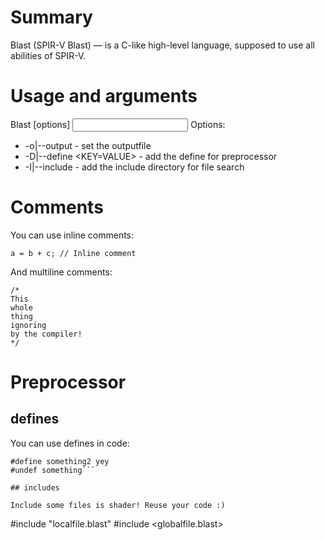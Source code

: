 # Summary
Blast (SPIR-V Blast) — is a C-like high-level language, supposed to use all abilities of SPIR-V.

# Usage and arguments

Blast [options] <input file>
Options:
 * -o|--output <output file> - set the outputfile
 * -D|--define <KEY=VALUE> - add the define for preprocessor
 * -I|--include <include dir> - add the include directory for file search

# Comments

You can use inline comments:
```
a = b + c; // Inline comment
```

And multiline comments:
```
/*
This
whole
thing
ignoring
by the compiler!
*/
```
# Preprocessor

## defines
You can use defines in code:
```#define something
#define something2 yey
#undef something```

## includes

Include some files is shader! Reuse your code :)
```
#include "localfile.blast"
#include <globalfile.blast>
```